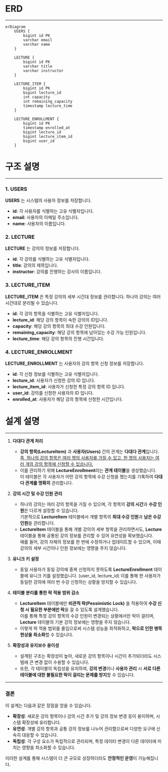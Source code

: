 # ERD

---
```mermaid
erDiagram
    USERS {
        bigint id PK
        varchar email
        varchar name
    }

    LECTURE {
        bigint id PK
        varchar title
        varchar instructor
    }

    LECTURE_ITEM {
        bigint id PK
        bigint lecture_id
        int capacity
        int remaining_capacity
        timestamp lecture_time
    }

    LECTURE_ENROLLMENT {
        bigint id PK
        timestamp enrolled_at
        bigint lecture_id
        bigint lecture_item_id
        bigint user_id
    }
```

# 구조 설명

---

### 1. USERS
**USERS** 는 시스템의 사용자 정보를 저장합니다.

- **id**: 각 사용자를 식별하는 고유 식별자입니다.
- **email**: 사용자의 이메일 주소입니다.
- **name**: 사용자의 이름입니다.

### 2. LECTURE
**LECTURE** 는 강의의 정보를 저장합니다.

- **id**: 각 강의를 식별하는 고유 식별자입니다.
- **title**: 강의의 제목입니다.
- **instructor**: 강의를 진행하는 강사의 이름입니다.

### 3. LECTURE_ITEM
**LECTURE_ITEM** 은 특정 강의의 세부 시간대 정보를 관리합니다. 하나의 강의는 여러 시간대로 분리될 수 있습니다.

- **id**: 각 강의 항목을 식별하는 고유 식별자입니다.
- **lecture_id**: 해당 강의 항목이 속한 강의의 ID입니다.
- **capacity**: 해당 강의 항목의 최대 수강 인원입니다.
- **remaining_capacity**: 해당 강의 항목에 남아있는 수강 가능 인원입니다.
- **lecture_time**: 해당 강의 항목의 진행 시간입니다.

### 4. LECTURE_ENROLLMENT
**LECTURE_ENROLLMENT** 는 사용자의 강의 항목 신청 정보를 저장합니다.

- **id**: 각 신청 정보를 식별하는 고유 식별자입니다.
- **lecture_id**: 사용자가 신청한 강의 ID 입니다.
- **lecture_item_id**: 사용자가 신청한 특정 강의 항목 ID 입니다.
- **user_id**: 강의를 신청한 사용자의 ID 입니다.
- **enrolled_at**: 사용자가 해당 강의 항목에 신청한 시간입니다.


# 설계 설명

---

1. **다대다 관계 처리**
    - **강의 항목(LectureItem)** 과 **사용자(Users)** 간의 관계는 **다대다 관계**입니다.  
      <u>즉, 하나의 강의 항목은 여러 명의 사용자를 가질 수 있고, 한 명의 사용자는 여러 개의 강의 항목에 신청할 수 있습니다.</u>
    - 이를 관리하기 위해 **LectureEnrollment**라는 **관계 테이블**을 생성했습니다.  
      이 테이블은 각 사용자가 어떤 강의 항목에 수강 신청을 했는지를 기록하여 **다대다 관계를 명확히** 관리합니다.

2. **강의 시간 및 수강 인원 관리**
    - 하나의 강의는 여러 강의 항목을 가질 수 있으며, 각 항목의 **강의 시간**과 **수강 인원**은 다르게 설정할 수 있습니다.  
      기본적으로 **LectureItem** 테이블에서 개별 항목의 **최대 수강 인원**과 **남은 수강 인원**을 관리합니다.
    - **LectureItem** 테이블을 통해 개별 강의의 세부 항목을 관리하면서도, **Lecture** 테이블을 통해 공통된 강의 정보를 관리할 수 있어 유연성을 확보했습니다.  
      예를 들어, 강의 자체의 정보를 한 번에 수정하거나 업데이트할 수 있으며, 이때 강의의 세부 시간이나 인원 정보에는 영향을 주지 않습니다.

3. **유니크 키 설정**
    - 동일 사용자가 동일 강의에 중복 신청하지 못하도록 **LectureEnrollment** 테이블에 유니크 키를 설정했습니다. (user_id, lecture_id)
      이를 통해 한 사용자가 동일한 강의에 여러 번 수강 신청하는 상황을 방지할 수 있습니다.

4. **테이블 분리를 통한 락 적용 범위 감소**
    - **LectureItem** 테이블에만 **비관적 락(Pessimistic Lock)** 을 적용하여 **수강 신청 시 필요한 부분에만 락**을 걸 수 있도록 설계했습니다.  
      이를 통해 특정 강의 항목의 수강 인원이 변경되는 상황에서만 락이 걸리며, **Lecture** 테이블의 기본 강의 정보에는 영향을 주지 않습니다.
    - 이렇게 락 적용 범위를 줄임으로써 시스템 성능을 최적화하고, **락으로 인한 병목 현상을 최소화**할 수 있습니다.

5. **확장성과 유지보수 용이성**
    - 설계된 구조는 확장성이 높아, 새로운 강의 항목이나 시간이 추가되더라도 시스템에 큰 변경 없이 수용할 수 있습니다.
    - 또한, 각 테이블의 독립성을 유지하여, **강의 변경**이나 **사용자 관리** 시 **서로 다른 테이블에 대한 불필요한 락이 걸리는 문제를 방지**할 수 있습니다.

---

### 결론

이 설계는 다음과 같은 장점을 얻을 수 있습니다.

- **확장성**: 새로운 강의 항목이나 강의 시간 추가 및 강의 정보 변경 등이 용이하며, 시스템 확장성에 유리합니다.
- **유연성**: 개별 강의 항목과 공통 강의 정보를 나누어 관리함으로써 다양한 요구에 신속히 대응할 수 있습니다.
- **독립성**: 각 구성 요소가 독립적으로 관리되며, 특정 데이터 변경이 다른 데이터에 미치는 영향을 최소화할 수 있습니다.

이러한 설계를 통해 시스템이 더 큰 규모로 성장하더라도 **안정적인 운영**이 가능해집니다.
